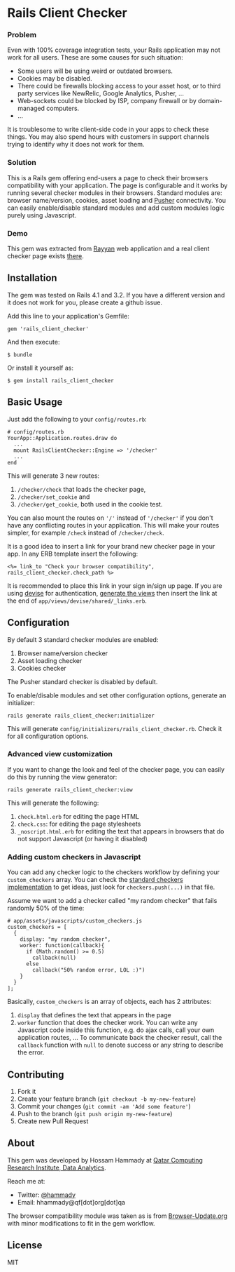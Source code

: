 # Rails Client Checker

### Problem
Even with 100% coverage integration tests, your Rails application may not work for all users. These are some causes for such situation:

- Some users will be using weird or outdated browsers.
- Cookies may be disabled.
- There could be firewalls blocking access to your asset host, or to third party services
like NewRelic, Google Analytics, Pusher, ...
- Web-sockets could be blocked by ISP, company firewall or by domain-managed computers.
- ...

It is troublesome to write client-side code
in your apps to check these things. You may also spend hours with customers in support
channels trying to identify why it does not work for them.

### Solution
This is a Rails gem offering end-users a page to check their browsers compatibility
with your application. The page is configurable and it works by running several checker modules in their browsers.
Standard modules are: browser name/version, cookies, asset loading and [Pusher](https://pusher.com) connectivity.
You can easily enable/disable standard modules and add custom modules logic purely using Javascript.

### Demo
This gem was extracted from [Rayyan](http://rayyan.qcri.org/) web application and a real client checker page exists [there](http://rayyan.qcri.org/check).


## Installation

The gem was tested on Rails 4.1 and 3.2. If you have a different version and it does not work for you, please create a github issue.

Add this line to your application's Gemfile:

    gem 'rails_client_checker'

And then execute:

    $ bundle

Or install it yourself as:

    $ gem install rails_client_checker

## Basic Usage

Just add the following to your `config/routes.rb`:

    # config/routes.rb
    YourApp::Application.routes.draw do
      ...
      mount RailsClientChecker::Engine => '/checker'
      ...
    end

This will generate 3 new routes:

1. `/checker/check` that loads the checker page,
2. `/checker/set_cookie` and
3. `/checker/get_cookie`, both used in the cookie test.

You can also mount the routes on `'/'` instead of `'/checker'` if you don't have any conflicting routes in your application. This will make your routes simpler, for example `/check` instead of `/checker/check`.

It is a good idea to insert a link for your brand new checker page in your app. In any ERB template insert the following:

    <%= link_to "Check your browser compatibility", rails_client_checker.check_path %>

It is recommended to place this link in your sign in/sign up page. If you are using [devise](https://github.com/plataformatec/devise) for authentication, [generate the views](https://github.com/plataformatec/devise#configuring-views) then insert the link at the end of `app/views/devise/shared/_links.erb`.


## Configuration
By default 3 standard checker modules are enabled:

1. Browser name/version checker
2. Asset loading checker
3. Cookies checker

The Pusher standard checker is disabled by default.

To enable/disable modules and set other configuration options, generate an initializer:

    rails generate rails_client_checker:initializer

This will generate `config/initializers/rails_client_checker.rb`. Check it for all configuration options. 

### Advanced view customization
If you want to change the look and feel of the checker page, you can easily do this by running the view generator:

    rails generate rails_client_checker:view

This will generate the following:

1. `check.html.erb` for editing the page HTML
2. `check.css`: for editing the page stylesheets
3. `_noscript.html.erb` for editing the text that appears in browsers that do not support Javascript (or having it disabled)

### Adding custom checkers in Javascript
You can add any checker logic to the checkers workflow by defining your `custom_checkers` array.
You can check the [standard checkers implementation](https://github.com/hammady/rails_client_checker/blob/master/app/assets/javascripts/check.js) to get ideas, just look for `checkers.push(...)` in that file.

Assume we want to add a checker called "my random checker" that fails randomly 50% of the time:

    # app/assets/javascripts/custom_checkers.js
    custom_checkers = [
      {
        display: "my random checker",
        worker: function(callback){
          if (Math.random() >= 0.5)
            callback(null)
          else
            callback("50% random error, LOL :)")
        }
      }
    ];
    
Basically, `custom_checkers` is an array of objects, each has 2 attributes:

1. `display` that defines the text that appears in the page
2. `worker` function that does the checker work. You can write any Javascript code inside this function, e.g. do ajax calls, call your own application routes, ... To communicate back the checker result, call the `callback` function with `null` to denote success or any string to describe the error. 

## Contributing

1. Fork it
2. Create your feature branch (`git checkout -b my-new-feature`)
3. Commit your changes (`git commit -am 'Add some feature'`)
4. Push to the branch (`git push origin my-new-feature`)
5. Create new Pull Request

## About
This gem was developed by Hossam Hammady at [Qatar Computing Research Institute, Data Analytics](http://da.qcri.org).

Reach me at:

- Twitter: [@hammady](http://www.twitter.com/hammady)
- Email: hhammady@qf[dot]org[dot]qa

The browser compatibility module was taken as is from [Browser-Update.org](http://browser-update.org)
with minor modifications to fit in the gem workflow.

## License
MIT
